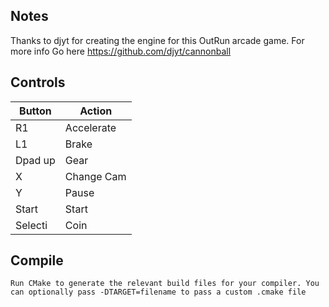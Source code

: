 ## Notes

Thanks to djyt for creating the engine for this OutRun arcade game.
For more info Go here https://github.com/djyt/cannonball

## Controls

| Button | Action |
|--|--| 
|R1|Accelerate|
|L1|Brake|
|Dpad up|Gear|
|X|Change Cam|
|Y|Pause|
|Start|Start|
|Selecti|Coin|


## Compile

```shell
Run CMake to generate the relevant build files for your compiler. You can optionally pass -DTARGET=filename to pass a custom .cmake file
```
